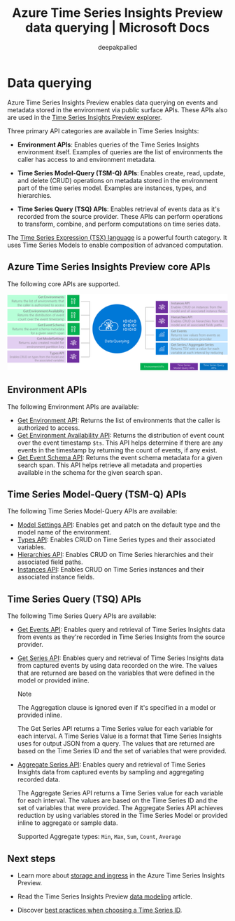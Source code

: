 ﻿---
title: 'Azure Time Series Insights Preview data querying | Microsoft Docs'
description: Azure Time Series Insights Preview data querying.
author: deepakpalled
ms.author: dpalled
manager: cshankar
ms.workload: big-data
ms.service: time-series-insights
services: time-series-insights
ms.topic: conceptual
ms.date: 10/07/2019
ms.custom: seodec18
---

# Data querying

Azure Time Series Insights Preview enables data querying on events and metadata stored in the environment via public surface APIs. These APIs also are used in the [Time Series Insights Preview explorer](./time-series-insights-update-explorer.md).

Three primary API categories are available in Time Series Insights:

* **Environment APIs**: Enables queries of the Time Series Insights environment itself. Examples of queries are the list of environments the caller has access to and environment metadata.

* **Time Series Model-Query (TSM-Q) APIs**: Enables create, read, update, and delete (CRUD) operations on metadata stored in the environment part of the time series model. Examples are instances, types, and hierarchies.

* **Time Series Query (TSQ) APIs**: Enables retrieval of events data as it's recorded from the source provider. These APIs can perform operations to transform, combine, and perform computations on time series data.

The [Time Series Expression (TSX) language](https://docs.microsoft.com/rest/api/time-series-insights/preview-tsx) is a powerful fourth category. It uses Time Series Models to enable composition of advanced computation.

## Azure Time Series Insights Preview core APIs

The following core APIs are supported.

[![Time Series Query overview](media/v2-update-tsq/tsq.png)](media/v2-update-tsq/tsq.png#lightbox)

## Environment APIs

The following Environment APIs are available:

* [Get Environment API](https://docs.microsoft.com/rest/api/time-series-insights/preview-env#get-environments-api): Returns the list of environments that the caller is authorized to access.
* [Get Environment Availability API](https://docs.microsoft.com/rest/api/time-series-insights/preview-env#get-environment-availability-api): Returns the distribution of event count over the event timestamp `$ts`. This API helps determine if there are any events in the timestamp by returning the count of events, if any exist.
* [Get Event Schema API](https://docs.microsoft.com/rest/api/time-series-insights/preview-env#get-event-schema-api): Returns the event schema metadata for a given search span. This API helps retrieve all metadata and properties available in the schema for the given search span.

## Time Series Model-Query (TSM-Q) APIs

The following Time Series Model-Query APIs are available:

* [Model Settings API](https://docs.microsoft.com/rest/api/time-series-insights/preview-model#model-settings-api): Enables get and patch on the default type and the model name of the environment.
* [Types API](https://docs.microsoft.com/rest/api/time-series-insights/preview-model#types-api): Enables CRUD on Time Series types and their associated variables.
* [Hierarchies API](https://docs.microsoft.com/rest/api/time-series-insights/preview-model#hierarchies-api): Enables CRUD on Time Series hierarchies and their associated field paths.
* [Instances API](https://docs.microsoft.com/rest/api/time-series-insights/preview-model#instances-api): Enables CRUD on Time Series instances and their associated instance fields.

## Time Series Query (TSQ) APIs

The following Time Series Query APIs are available:

* [Get Events API](https://docs.microsoft.com/rest/api/time-series-insights/preview-query#get-events-api): Enables query and retrieval of Time Series Insights data from events as they're recorded in Time Series Insights from the source provider.

* [Get Series API](https://docs.microsoft.com/rest/api/time-series-insights/preview-query#get-series-api): Enables query and retrieval of Time Series Insights data from captured events by using data recorded on the wire. The values that are returned are based on the variables that were defined in the model or provided inline.

    >[!NOTE]
    > The Aggregation clause is ignored even if it's specified in a model or provided inline.

  The Get Series API returns a Time Series value for each variable for each interval. A Time Series Value is a format that Time Series Insights uses for output JSON from a query. The values that are returned are based on the Time Series ID and the set of variables that were provided.

* [Aggregate Series API](https://docs.microsoft.com/rest/api/time-series-insights/preview-query#aggregate-series-api): Enables query and retrieval of Time Series Insights data from captured events by sampling and aggregating recorded data.

  The Aggregate Series API returns a Time Series value for each variable for each interval. The values are based on the Time Series ID and the set of variables that were provided. The Aggregate Series API achieves reduction by using variables stored in the Time Series Model or provided inline to aggregate or sample data.

  Supported Aggregate types: `Min`, `Max`, `Sum`, `Count`, `Average`

## Next steps

- Learn more about [storage and ingress](./time-series-insights-update-storage-ingress.md) in the Azure Time Series Insights Preview.

- Read the Time Series Insights Preview [data modeling](./time-series-insights-update-tsm.md) article.

- Discover [best practices when choosing a Time Series ID](./time-series-insights-update-how-to-id.md).
